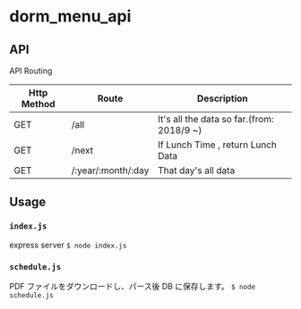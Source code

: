 # dorm_menu_api

## API

API Routing

| Http Method | Route              | Description                               |
| ----------- | ------------------ | ----------------------------------------- |
| GET         | /all               | It's all the data so far.(from: 2018/9 ~) |
| GET         | /next              | If Lunch Time , return Lunch Data         |
| GET         | /:year/:month/:day | That day's all data                       |

<!-- |             | GET                |             | -->

## Usage

### `index.js`

express server
`$ node index.js`

### `schedule.js`

PDF ファイルをダウンロードし、パース後 DB に保存します。
`$ node schedule.js`
